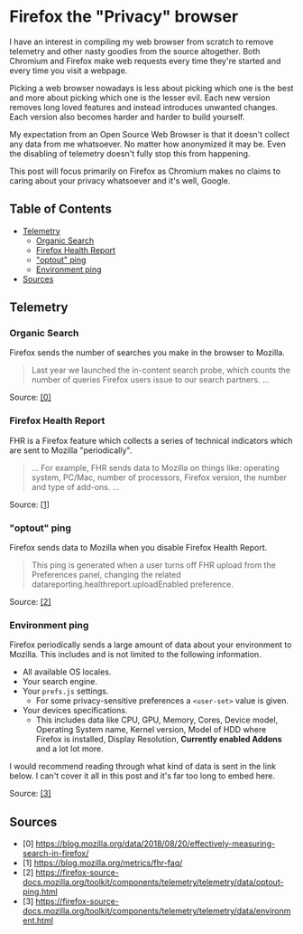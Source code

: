 # Firefox the "Privacy" browser

I have an interest in compiling my web browser from scratch to remove telemetry and other nasty goodies from the source altogether. Both Chromium and Firefox make web requests every time they're started and every time you visit a webpage.

Picking a web browser nowadays is less about picking which one is the best and more about picking which one is the lesser evil. Each new version removes long loved features and instead introduces unwanted changes. Each version also becomes harder and harder to build yourself.

My expectation from an Open Source Web Browser is that it doesn't collect any data from me whatsoever. No matter how anonymized it may be. Even the disabling of telemetry doesn't fully stop this from happening.

This post will focus primarily on Firefox as Chromium makes no claims to caring about your privacy whatsoever and it's well, Google.


## Table of Contents

<!-- vim-markdown-toc GFM -->

* [Telemetry](#telemetry)
    * [Organic Search](#organic-search)
    * [Firefox Health Report](#firefox-health-report)
    * ["optout" ping](#optout-ping)
    * [Environment ping](#environment-ping)
* [Sources](#sources)

<!-- vim-markdown-toc -->


## Telemetry

### Organic Search

Firefox sends the number of searches you make in the browser to Mozilla.

> Last year we launched the in-content search probe, which counts the number of queries Firefox users issue to our search partners. ...

Source: [\[0\]](#sources)

### Firefox Health Report

FHR is a Firefox feature which collects a series of technical indicators which are sent to Mozilla "periodically".

> ... For example, FHR sends data to Mozilla on things like: operating system, PC/Mac, number of processors, Firefox version, the number and type of add-ons. ...

Source: [\[1\]](#sources)

### "optout" ping

Firefox sends data to Mozilla when you disable Firefox Health Report.

> This ping is generated when a user turns off FHR upload from the Preferences panel, changing the related datareporting.healthreport.uploadEnabled preference.

Source: [\[2\]](#sources)


### Environment ping

Firefox periodically sends a large amount of data about your environment to Mozilla. This includes and is not limited to the following information.

- All available OS locales.
- Your search engine.
- Your `prefs.js` settings.
    - For some privacy-sensitive preferences a `<user-set>` value is given.
- Your devices specifications.
    - This includes data like CPU, GPU, Memory, Cores, Device model, Operating System name, Kernel version, Model of HDD where Firefox is installed, Display Resolution, **Currently enabled Addons** and a lot lot more.

I would recommend reading through what kind of data is sent in the link below. I can't cover it all in this post and it's far too long to embed here.

Source: [\[3\]](#sources)


## Sources

- \[0\] <https://blog.mozilla.org/data/2018/08/20/effectively-measuring-search-in-firefox/>
- \[1\] <https://blog.mozilla.org/metrics/fhr-faq/>
- \[2\] <https://firefox-source-docs.mozilla.org/toolkit/components/telemetry/telemetry/data/optout-ping.html>
- \[3\] <https://firefox-source-docs.mozilla.org/toolkit/components/telemetry/telemetry/data/environment.html>
